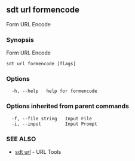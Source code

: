 ## sdt url formencode

Form URL Encode

### Synopsis

Form URL Encode

```
sdt url formencode [flags]
```

### Options

```
  -h, --help   help for formencode
```

### Options inherited from parent commands

```
  -f, --file string   Input File
  -i, --input         Input Prompt
```

### SEE ALSO

* [sdt url](sdt_url.md)	 - URL Tools

